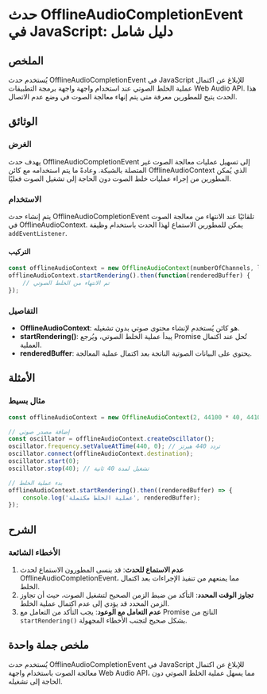 <!--
Meta Description: # حدث OfflineAudioCompletionEvent في JavaScript: دليل شامل ## الملخص يُستخدم حدث OfflineAudioCompletionEvent في JavaScript للإبلاغ عن اكتمال عملية الخ...
Meta Keywords: offlineaudiocontext, الخلط, عملية, الصوت, offlineaudiocompletionevent
-->

# حدث OfflineAudioCompletionEvent في JavaScript: دليل شامل

## الملخص
يُستخدم حدث OfflineAudioCompletionEvent في JavaScript للإبلاغ عن اكتمال عملية الخلط الصوتي عند استخدام واجهة واجهة برمجة التطبيقات Web Audio API. هذا الحدث يتيح للمطورين معرفة متى يتم إنهاء معالجة الصوت في وضع عدم الاتصال.

## الوثائق
### الغرض
يهدف حدث OfflineAudioCompletionEvent إلى تسهيل عمليات معالجة الصوت غير المتصلة بالشبكة. وعادةً ما يتم استخدامه مع كائن OfflineAudioContext الذي يُمكن المطورين من إجراء عمليات خلط الصوت دون الحاجة إلى تشغيل الصوت فعليًا.

### الاستخدام
يتم إنشاء حدث OfflineAudioCompletionEvent تلقائيًا عند الانتهاء من معالجة الصوت في OfflineAudioContext. يمكن للمطورين الاستماع لهذا الحدث باستخدام وظيفة `addEventListener`.

#### التركيب
```javascript
const offlineAudioContext = new OfflineAudioContext(numberOfChannels, length, sampleRate);
offlineAudioContext.startRendering().then(function(renderedBuffer) {
    // تم الانتهاء من الخلط الصوتي
});
```

### التفاصيل
- **OfflineAudioContext**: هو كائن يُستخدم لإنشاء محتوى صوتي بدون تشغيله.
- **startRendering()**: يبدأ عملية الخلط الصوتي، ويُرجع Promise تُحل عند اكتمال العملية.
- **renderedBuffer**: يحتوي على البيانات الصوتية الناتجة بعد اكتمال عملية المعالجة.

## الأمثلة
### مثال بسيط
```javascript
const offlineAudioContext = new OfflineAudioContext(2, 44100 * 40, 44100);

// إضافة مصدر صوتي
const oscillator = offlineAudioContext.createOscillator();
oscillator.frequency.setValueAtTime(440, 0); // تردد 440 هيرتز
oscillator.connect(offlineAudioContext.destination);
oscillator.start(0);
oscillator.stop(40); // تشغيل لمدة 40 ثانية

// بدء عملية الخلط
offlineAudioContext.startRendering().then((renderedBuffer) => {
    console.log('عملية الخلط مكتملة', renderedBuffer);
});
```

## الشرح
### الأخطاء الشائعة
1. **عدم الاستماع للحدث**: قد ينسى المطورون الاستماع لحدث OfflineAudioCompletionEvent، مما يمنعهم من تنفيذ الإجراءات بعد اكتمال الخلط.
2. **تجاوز الوقت المحدد**: التأكد من ضبط الزمن الصحيح لتشغيل الصوت، حيث أن تجاوز الزمن المحدد قد يؤدي إلى عدم اكتمال عملية الخلط.
3. **عدم التعامل مع الوعود**: يجب التأكد من التعامل مع Promise الناتج من `startRendering()` بشكل صحيح لتجنب الأخطاء المجهولة.

## ملخص جملة واحدة
يُستخدم حدث OfflineAudioCompletionEvent في JavaScript للإبلاغ عن اكتمال معالجة الصوت باستخدام واجهة Web Audio API، مما يسهل عملية الخلط الصوتي دون الحاجة إلى تشغيله.